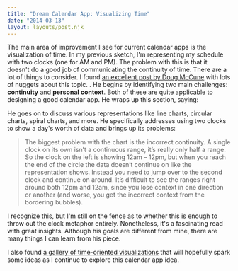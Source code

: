```yaml
---
title: "Dream Calendar App: Visualizing Time"
date: "2014-03-13"
layout: layouts/post.njk
---
```


The main area of improvement I see for current calendar apps is the
visualization of time. In my previous sketch, I'm representing my schedule with
two clocks (one for AM and PM). The problem with this is that it doesn't do a
good job of communicating the continuity of time. There are a lot of things to
consider. I found
[an excellent post by Doug McCune](http://dougmccune.com/blog/2011/04/21/visualizing-cyclical-time-hour-of-day-charts/)
with lots of nuggets about this topic. . He begins by identifying two main
challenges: **continuity** and **personal context**. Both of these are quite
applicable to designing a good calendar app. He wraps up this section, saying:

He goes on to discuss various representations like line charts, circular charts,
spiral charts, and more. He specifically addresses using two clocks to show a
day's worth of data and brings up its problems:

> The biggest problem with the chart is the incorrect continuity. A single clock
> on its own isn’t a continuous range, it’s really only half a range. So the
> clock on the left is showing 12am – 12pm, but when you reach the end of the
> circle the data doesn’t continue on like the representation shows. Instead you
> need to jump over to the second clock and continue on around. It’s difficult
> to see the ranges right around both 12pm and 12am, since you lose context in
> one direction or another (and worse, you get the incorrect context from the
> bordering bubbles).

I recognize this, but I'm still on the fence as to whether this is enough to
throw out the clock metaphor entirely. Nonetheless, it's a fascinating read with
great insights. Although his goals are different from mine, there are many
things I can learn from his piece.

I also found
[a gallery of time-oriented visualizations](http://survey.timeviz.net/) that
will hopefully spark some ideas as I continue to explore this calendar app idea.

